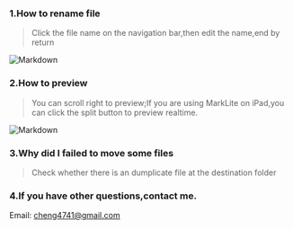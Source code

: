 
### 1.How to rename file
> Click the file name on the navigation bar,then edit the name,end by return

![Markdown](http://i1.piimg.com/567954/423cf063996d02df.gif)

### 2.How to preview
> You can scroll right to preview;If you are using MarkLite on iPad,you can click the split button to preview realtime.

![Markdown](http://i1.piimg.com/567954/226912d76250e7b6.gif)

### 3.Why did I failed to move some files
> Check whether there is an dumplicate file at the destination folder

### 4.If you have other questions,contact me.
 Email: [cheng4741@gmail.com](mailto:cheng4741@gmail.com)
